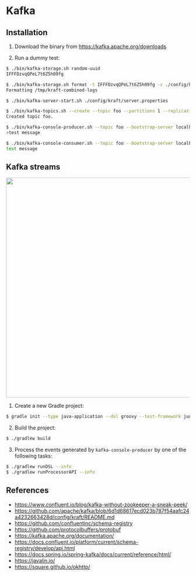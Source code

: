 # Kafka

## Installation

1. Download the binary from https://kafka.apache.org/downloads

2. Run a dummy test:

```bash
$ ./bin/kafka-storage.sh random-uuid
IFFFDzvqQPeL7t6Z5h09fg

$ ./bin/kafka-storage.sh format -t IFFFDzvqQPeL7t6Z5h09fg -c ./config/kraft/server.properties
Formatting /tmp/kraft-combined-logs

$ ./bin/kafka-server-start.sh ./config/kraft/server.properties

$ ./bin/kafka-topics.sh --create --topic foo --partitions 1 --replication-factor 1 --bootstrap-server localhost:9092
Created topic foo.

$ ./bin/kafka-console-producer.sh --topic foo --bootstrap-server localhost:9092
>test message

$ ./bin/kafka-console-consumer.sh --topic foo --bootstrap-server localhost:9092 --from-beginning
test message
````

## Kafka streams

<p float="left">
    <img src="pix/kafka_streams.png" width="600" />
</p>

1. Create a new Gradle project:

```bash
$ gradle init --type java-application --dsl groovy --test-framework junit --project-name kafka_streams_demo --package com.example
```

2. Build the project:

```bash
$ ./gradlew build
```

3. Process the events generated by `kafka-console-producer` by one of the following tasks:

```bash
$ ./gradlew runDSL --info
$ ./gradlew runProcessorAPI --info
```

## References

* https://www.confluent.io/blog/kafka-without-zookeeper-a-sneak-peek/
* https://github.com/apache/kafka/blob/6d1d68617ecd023b787f54aafc24a4232663428d/config/kraft/README.md
* https://github.com/confluentinc/schema-registry
* https://github.com/protocolbuffers/protobuf
* https://kafka.apache.org/documentation/
* https://docs.confluent.io/platform/current/schema-registry/develop/api.html
* https://docs.spring.io/spring-kafka/docs/current/reference/html/
* https://javalin.io/
* https://square.github.io/okhttp/
